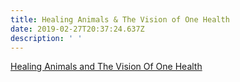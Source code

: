 ```yaml
---
title: Healing Animals & The Vision of One Health
date: 2019-02-27T20:37:24.637Z
description: ' '
---
```

[Healing Animals and The Vision Of One Health](/img/healing-animals.pdf)
